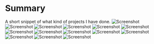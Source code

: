 # Summary
A short snippet of what kind of projects I have done.
![Screenshot](https://github.com/achohan01/Summary/blob/master/RiseofGallantmon.png)
![Screenshot](https://github.com/achohan01/Summary/blob/master/Chess%20Program.bmp)
![Screenshot](https://github.com/achohan01/Summary/blob/master/College%20Program.bmp)
![Screenshot](https://github.com/achohan01/Summary/blob/master/CollegeTester.png)
![Screenshot](https://github.com/achohan01/Summary/blob/master/LinkedList.png)
![Screenshot](https://github.com/achohan01/Summary/blob/master/MolonLabeWebpage.png)
![Screenshot](https://github.com/achohan01/Summary/blob/master/Ms%20Excel.bmp)
![Screenshot](https://github.com/achohan01/Summary/blob/master/Polynomial1.bmp)
![Screenshot](https://github.com/achohan01/Summary/blob/master/Polynomial2.bmp)
![Screenshot](https://github.com/achohan01/Summary/blob/master/AddedSearchType.png)
![Screenshot](https://github.com/achohan01/Summary/blob/master/Wix1.png)
![Screenshot](https://github.com/achohan01/Summary/blob/master/Wix2.png)
![Screenshot](https://github.com/achohan01/Summary/blob/master/Animation%20Project(High%20School).bmp)
![Screenshot](https://github.com/achohan01/Summary/blob/master/Gun%20Video%20Contest.bmp)

